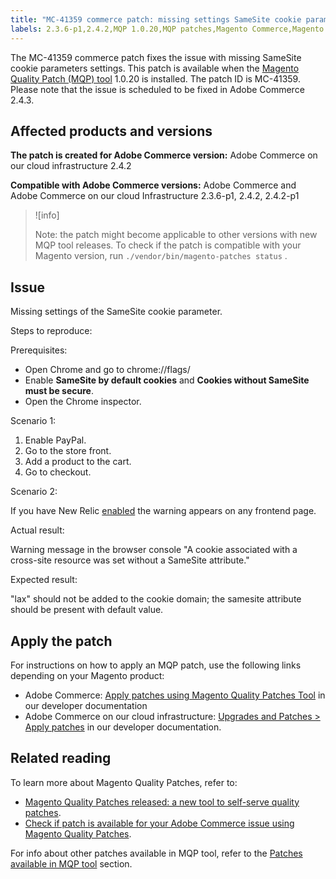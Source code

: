 ```yaml
---
title: "MC-41359 commerce patch: missing settings SameSite cookie param"
labels: 2.3.6-p1,2.4.2,MQP 1.0.20,MQP patches,Magento Commerce,Magento Commerce Cloud,SameSite,browser,cookies,error,settings,support tools,Adobe Commerce,cloud architecture
---
```


The MC-41359 commerce patch fixes the issue with missing SameSite cookie parameters settings. This patch is available when the [Magento Quality Patch (MQP) tool](https://support.magento.com/hc/en-us/articles/360047139492) 1.0.20 is installed. The patch ID is MC-41359. Please note that the issue is scheduled to be fixed in Adobe Commerce 2.4.3.

## Affected products and versions

 **The patch is created for Adobe Commerce version:** Adobe Commerce on our cloud infrastructure 2.4.2

 **Compatible with Adobe Commerce versions:** Adobe Commerce and Adobe Commerce on our cloud Infrastructure  2.3.6-p1, 2.4.2, 2.4.2-p1

>![info]
>
>Note: the patch might become applicable to other versions with new MQP tool releases. To check if the patch is compatible with your Magento version, run `./vendor/bin/magento-patches status` .

## Issue

Missing settings of the SameSite cookie parameter.

 <span class="wysiwyg-underline">Steps to reproduce:</span>

Prerequisites:

* Open Chrome and go to chrome://flags/
* Enable **SameSite by default cookies** and **Cookies without SameSite must be secure**.
* Open the Chrome inspector.

 <span class="wysiwyg-underline">Scenario 1:</span>

1. Enable PayPal.
1. Go to the store front.
1. Add a product to the cart.
1. Go to checkout.

 <span class="wysiwyg-underline">Scenario 2:</span>

If you have New Relic [enabled](https://docs.magento.com/user-guide/reports/new-relic-reporting.html) the warning appears on any frontend page.

<span class="wysiwyg-underline">Actual result:</span>

Warning message in the browser console "A cookie associated with a cross-site resource was set without a SameSite attribute."

 <span class="wysiwyg-underline">Expected result:</span>

"lax" should not be added to the cookie domain; the samesite attribute should be present with default value.

## Apply the patch

For instructions on how to apply an MQP patch, use the following links depending on your Magento product:

* Adobe Commerce: [Apply patches using Magento Quality Patches Tool](https://devdocs.magento.com/guides/v2.4/comp-mgr/patching/mqp.html) in our developer documentation
* Adobe Commerce on our cloud infrastructure: [Upgrades and Patches > Apply patches](https://devdocs.magento.com/cloud/project/project-patch.html) in our developer documentation.

## Related reading

To learn more about Magento Quality Patches, refer to:

* [Magento Quality Patches released: a new tool to self-serve quality patches](https://support.magento.com/hc/en-us/articles/360047139492).
* [Check if patch is available for your Adobe Commerce issue using Magento Quality Patches](https://support.magento.com/hc/en-us/articles/360047125252).

For info about other patches available in MQP tool, refer to the [Patches available in MQP tool](https://support.magento.com/hc/en-us/sections/360010506631-Patches-available-in-MQP-tool-) section.
